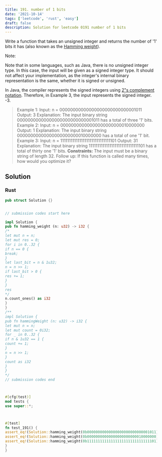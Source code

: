 ```yaml
---
title: 191. number of 1 bits
date: '2021-10-14'
tags: ['leetcode', 'rust', 'easy']
draft: false
description: Solution for leetcode 0191 number of 1 bits
---
```




Write a function that takes an unsigned integer and returns the number of '1' bits it has (also known as the [Hamming weight](http://en.wikipedia.org/wiki/Hamming_weight)).

Note:



Note that in some languages, such as Java, there is no unsigned integer type. In this case, the input will be given as a signed integer type. It should not affect your implementation, as the integer's internal binary representation is the same, whether it is signed or unsigned.

In Java, the compiler represents the signed integers using [2"s complement notation](https://en.wikipedia.org/wiki/Two%27s_complement). Therefore, in Example 3, the input represents the signed integer. -3.





>   Example 1:
>   Input: n <TeX>=</TeX> 00000000000000000000000000001011
>   Output: 3
>   Explanation: The input binary string 00000000000000000000000000001011 has a total of three '1' bits.
>   Example 2:
>   Input: n <TeX>=</TeX> 00000000000000000000000010000000
>   Output: 1
>   Explanation: The input binary string 00000000000000000000000010000000 has a total of one '1' bit.
>   Example 3:
>   Input: n <TeX>=</TeX> 11111111111111111111111111111101
>   Output: 31
>   Explanation: The input binary string 11111111111111111111111111111101 has a total of thirty one '1' bits.
**Constraints:**
>   	The input must be a binary string of length 32.
>   Follow up: If this function is called many times, how would you optimize it?


## Solution


### Rust
```rust
pub struct Solution {}


// submission codes start here

impl Solution {
pub fn hamming_weight (n: u32) -> i32 {
/*
let mut n = n;
let mut res = 0;
for i in 0..32 {
if n == 0 {
break;
}
let last_bit = n & 1u32;
n = n >> 1;
if last_bit > 0 {
res += 1;
}
}
res
*/
n.count_ones() as i32
}
}
/**
impl Solution {
pub fn hammingWeight (n: u32) -> i32 {
let mut n = n;
let mut count = 0i32;
for _ in 0..32 {
if n & 1u32 == 1 {
count += 1;
}
n = n >> 1;
}
count as i32
}
}
*/
// submission codes end



#[cfg(test)]
mod tests {
use super::*;



#[test]
fn test_191() {
assert_eq!(Solution::hamming_weight(0b00000000000000000000000000001011), 3);
assert_eq!(Solution::hamming_weight(0b00000000000000000000000010000000), 1);
assert_eq!(Solution::hamming_weight(0b11111111111111111111111111111101), 31);
}
}

```
